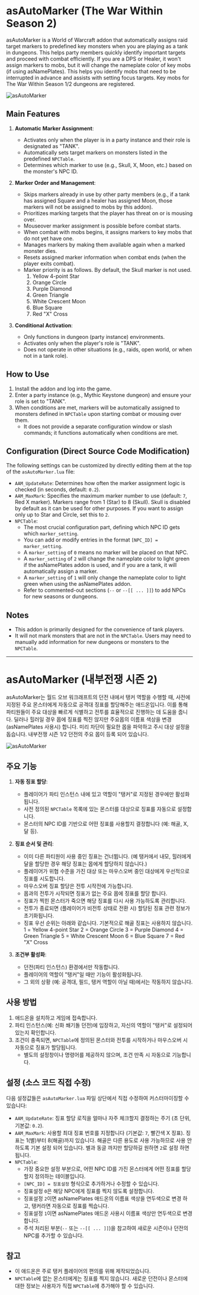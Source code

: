 # asAutoMarker (The War Within Season 2)

asAutoMarker is a World of Warcraft addon that automatically assigns raid target markers to predefined key monsters when you are playing as a tank in dungeons. This helps party members quickly identify important targets and proceed with combat efficiently.
If you are a DPS or Healer, it won't assign markers to mobs, but it will change the nameplate color of key mobs (if using asNamePlates). This helps you identify mobs that need to be interrupted in advance and assists with setting focus targets.
Key mobs for The War Within Season 1/2 dungeons are registered.

![asAutoMarker](https://github.com/aspilla/asMOD/blob/main/.Pictures/asAutoMarker.gif?raw=true)

## Main Features

1.  **Automatic Marker Assignment**:
    *   Activates only when the player is in a party instance and their role is designated as "TANK".
    *   Automatically sets target markers on monsters listed in the predefined `NPCTable`.
    *   Determines which marker to use (e.g., Skull, X, Moon, etc.) based on the monster's NPC ID.

2.  **Marker Order and Management**:
    *   Skips markers already in use by other party members (e.g., if a tank has assigned Square and a healer has assigned Moon, those markers will not be assigned to mobs by this addon).
    *   Prioritizes marking targets that the player has threat on or is mousing over.
    *   Mouseover marker assignment is possible before combat starts.
    *   When combat with mobs begins, it assigns markers to key mobs that do not yet have one.
    *   Manages markers by making them available again when a marked monster dies.
    *   Resets assigned marker information when combat ends (when the player exits combat).
    *   Marker priority is as follows. By default, the Skull marker is not used.
        1.  Yellow 4-point Star
        2.  Orange Circle
        3.  Purple Diamond
        4.  Green Triangle
        5.  White Crescent Moon
        6.  Blue Square
        7.  Red "X" Cross

3.  **Conditional Activation**:
    *   Only functions in dungeon (party instance) environments.
    *   Activates only when the player's role is "TANK".
    *   Does not operate in other situations (e.g., raids, open world, or when not in a tank role).

## How to Use

1.  Install the addon and log into the game.
2.  Enter a party instance (e.g., Mythic Keystone dungeon) and ensure your role is set to "TANK".
3.  When conditions are met, markers will be automatically assigned to monsters defined in `NPCTable` upon starting combat or mousing over them.
    *   It does not provide a separate configuration window or slash commands; it functions automatically when conditions are met.

## Configuration (Direct Source Code Modification)

The following settings can be customized by directly editing them at the top of the `asAutoMarker.lua` file:

*   `AAM_UpdateRate`: Determines how often the marker assignment logic is checked (in seconds, default: `0.2`).
*   `AAM_MaxMark`: Specifies the maximum marker number to use (default: `7`, Red X marker). Markers range from 1 (Star) to 8 (Skull). Skull is disabled by default as it can be used for other purposes. If you want to assign only up to Star and Circle, set this to `2`.
*   `NPCTable`:
    *   The most crucial configuration part, defining which NPC ID gets which `marker_setting`.
    *   You can add or modify entries in the format `[NPC_ID] = marker_setting`.
    *   A `marker_setting` of `0` means no marker will be placed on that NPC.
    *   A `marker_setting` of `2` will change the nameplate color to light green if the asNamePlates addon is used, and if you are a tank, it will automatically assign a marker.
    *   A `marker_setting` of `1` will only change the nameplate color to light green when using the asNamePlates addon.
    *   Refer to commented-out sections (`--` or `--[[ ... ]]`) to add NPCs for new seasons or dungeons.

## Notes

*   This addon is primarily designed for the convenience of tank players.
*   It will not mark monsters that are not in the `NPCTable`. Users may need to manually add information for new dungeons or monsters to the `NPCTable`.

---

# asAutoMarker (내부전쟁 시즌 2)

asAutoMarker는 월드 오브 워크래프트의 던전 내에서 탱커 역할을 수행할 때, 사전에 지정된 주요 몬스터에게 자동으로 공격대 징표를 할당해주는 애드온입니다. 이를 통해 파티원들이 주요 대상을 빠르게 식별하고 전투를 효율적으로 진행하는 데 도움을 줍니다. 
딜러나 힐러일 경우 몹에 징표를 찍진 않지만 주요몹의 이름표 색상을 변경(asNamePlates 사용시) 합니다. 미리 차단이 필요한 몹을 파악하고 주시 대상 설정을 돕습니다.
내부전쟁 시즌 1/2 던전의 주요 몹이 등록 되어 있습니다. 

![asAutoMarker](https://github.com/aspilla/asMOD/blob/main/.Pictures/asAutoMarker.gif?raw=true)

## 주요 기능

1.  **자동 징표 할당**:
    *   플레이어가 파티 인스턴스 내에 있고 역할이 "탱커"로 지정된 경우에만 활성화됩니다.
    *   사전 정의된 `NPCTable` 목록에 있는 몬스터를 대상으로 징표를 자동으로 설정합니다.
    *   몬스터의 NPC ID를 기반으로 어떤 징표를 사용할지 결정합니다 (예: 해골, X, 달 등).

2.  **징표 순서 및 관리**:
    *   이미 다른 파티원이 사용 중인 징표는 건너뜁니다. (예 탱커에서 내모, 힐러에게 달을 할당한 경우 해당 징표는 몹에게 할당하지 않습니다.)
    *   플레이어가 위협 수준을 가진 대상 또는 마우스오버 중인 대상에게 우선적으로 징표를 시도합니다.
    *   마우스오버 징표 할당은 전투 시작전에 가능합니다.
    *   몹과의 전투가 시작되면 징표가 없는 주요 몹에 징표를 할당 합니다.
    *   징표가 찍힌 몬스터가 죽으면 해당 징표를 다시 사용 가능하도록 관리합니다.
    *   전투가 종료되면 (플레이어가 비전투 상태로 전환 시) 할당된 징표 관련 정보가 초기화됩니다.
    *   징표 우선 순위는 아래와 같습니다. 기본적으로 해골 징표는 사용하지 않습니다.
1 = Yellow 4-point Star
2 = Orange Circle
3 = Purple Diamond
4 = Green Triangle
5 = White Crescent Moon
6 = Blue Square
7 = Red "X" Cross

3.  **조건부 활성화**:
    *   던전(파티 인스턴스) 환경에서만 작동합니다.
    *   플레이어의 역할이 "탱커"일 때만 기능이 활성화됩니다.
    *   그 외의 상황 (예: 공격대, 필드, 탱커 역할이 아닐 때)에서는 작동하지 않습니다.

## 사용 방법

1.  애드온을 설치하고 게임에 접속합니다.
2.  파티 인스턴스(예: 신화 쐐기돌 던전)에 입장하고, 자신의 역할이 "탱커"로 설정되어 있는지 확인합니다.
3.  조건이 충족되면, `NPCTable`에 정의된 몬스터와 전투를 시작하거나 마우스오버 시 자동으로 징표가 할당됩니다.
    *   별도의 설정창이나 명령어를 제공하지 않으며, 조건 만족 시 자동으로 기능합니다.

## 설정 (소스 코드 직접 수정)

다음 설정값들은 `asAutoMarker.lua` 파일 상단에서 직접 수정하여 커스터마이징할 수 있습니다:

*   `AAM_UpdateRate`: 징표 할당 로직을 얼마나 자주 체크할지 결정하는 주기 (초 단위, 기본값: `0.2`).
*   `AAM_MaxMark`: 사용할 최대 징표 번호를 지정합니다 (기본값: `7`, 빨간색 X 징표). 징표는 1(별)부터 8(해골)까지 있습니다. 해골은 다른 용도로 사용 가능하므로 사용 안하도록 기본 설정 되어 있습니다. 별과 동글 까지만 할당하길 원하면 `2`로 설정 하면 됩니다.
*   `NPCTable`:
    *   가장 중요한 설정 부분으로, 어떤 NPC ID를 가진 몬스터에게 어떤 징표를 할당할지 정의하는 테이블입니다.
    *   `[NPC_ID] = 징표설정` 형식으로 추가하거나 수정할 수 있습니다.
    *   징표설정 `0`은 해당 NPC에게 징표를 찍지 않도록 설정합니다.
    *   징표설정 `2`이면 asNamePlates 애드온의 이름표 색상을 연두색으로 변경 하고, 탱커라면 자동으로 징표를 찍습니다.
    *   징표설정 `1`이면 asNamePlates 애드온 사용시 이름표 색상만 연두색으로 변경합니다.
    *   주석 처리된 부분(`--` 또는 `--[[ ... ]]`)을 참고하여 새로운 시즌이나 던전의 NPC를 추가할 수 있습니다.

## 참고

*   이 애드온은 주로 탱커 플레이어의 편의를 위해 제작되었습니다.
*   `NPCTable`에 없는 몬스터에게는 징표를 찍지 않습니다. 새로운 던전이나 몬스터에 대한 정보는 사용자가 직접 `NPCTable`에 추가해야 할 수 있습니다.
